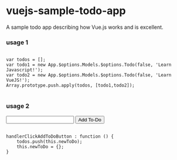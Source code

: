 vuejs-sample-todo-app
=====================

A sample todo app describing how Vue.js works and is excellent.

### usage 1
<pre>
<code lang="javascript">
var todos = [];
var todo1 = new App.$options.Models.$options.Todo(false, 'Learn Javascript!'); 
var todo2 = new App.$options.Models.$options.Todo(false, 'Learn VueJS!');
Array.prototype.push.apply(todos, [todo1,todo2]);
</code>
</pre>

### usage 2
<input type="text" id="to-do-content" v-model="newToDo.content"/>
<input type="button" id="add-to-do" value="Add To-Do" v-on='click: handlerClickAddToDoButton'/>

<pre>
<code lang="javascript">
handlerClickAddToDoButton : function () {
	todos.push(this.newToDo);
	this.newToDo = {};
}
</code>
</pre>
